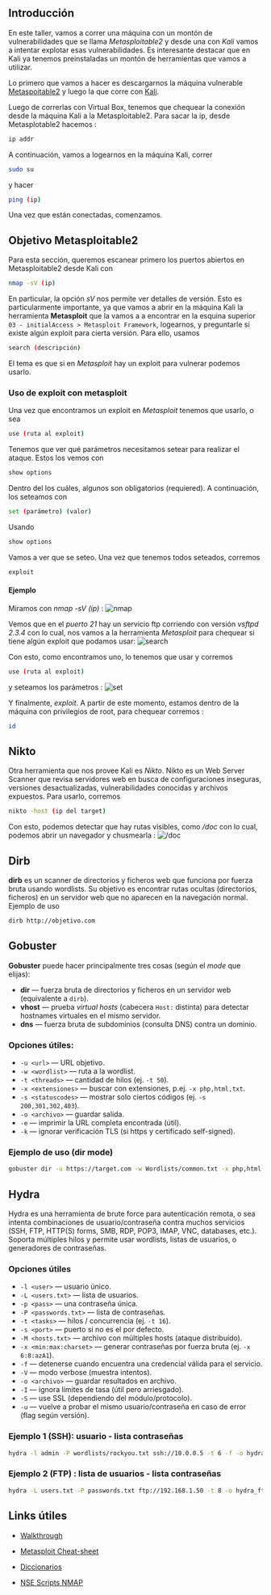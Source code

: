 ## Introducción
En este taller, vamos a correr una máquina con un montón de vulnerabilidades que se llama *Metasploitable2* y desde una con *Kali* vamos a intentar explotar esas vulnerabilidades.
Es interesante destacar que en Kali ya tenemos preinstaladas un montón de herramientas que vamos a utilizar.

Lo primero que vamos a hacer es descargarnos la máquina vulnerable [Metaspoitable2](https://www-2.dc.uba.ar/staff/rbaader/metasploitable2.ova) y luego la que corre con [Kali](https://cdimage.kali.org/kali-2025.3/kali-linux-2025.3-virtualbox-amd64.7z).

Luego de correrlas con Virtual Box, tenemos que chequear la conexión desde la máquina Kali a la Metasploitable2. Para sacar la ip, desde Metasplotable2 hacemos :
```bash 
ip addr
```
A continuación, vamos a logearnos en la máquina Kali, correr 
```bash
sudo su
```
y hacer 
```bash 
ping (ip)
```
Una vez que están conectadas, comenzamos.

## Objetivo Metasploitable2
Para esta sección, queremos escanear primero los puertos abiertos en Metasploitable2 desde Kali con 
```bash 
nmap -sV (ip)
```
En particular, la opción *sV* nos permite ver detalles de versión. Esto es particularmente importante, ya que vamos a abrir en la máquina Kali la herramienta **Metasploit** que la vamos a a encontrar en la esquina superior `03 - initialAccess > Metasploit Framework`, logearnos, y preguntarle si existe algún exploit para cierta versión. Para ello, usamos 
```bash 
search (descripción)
```
El tema es que si en *Metasploit* hay un exploit para vulnerar podemos usarlo. 

### Uso de exploit con metasploit
Una vez que encontramos un exploit en *Metasploit* tenemos que usarlo, o sea 
```bash
use (ruta al exploit) 
```
Tenemos que ver qué parámetros necesitamos setear para realizar el ataque. Estos los vemos con 
```bash 
show options 
```
Dentro del los cuáles, algunos son obligatorios (requiered). A continuación, los seteamos con 
```bash 
set (parámetro) (valor) 
```
Usando 
```bash 
show options 
```
Vamos a ver que se seteo. Una vez que tenemos todos seteados, corremos 
```bash 
exploit 
``` 


#### Ejemplo 
Miramos con *nmap -sV (ip)* :
![nmap](https://raw.githubusercontent.com/ToniusRetonius/SegInf/main/Talleres/Taller%202%20-%20pentest/Capturas/telnet.png)


Vemos que en el *puerto 21* hay un servicio ftp corriendo con versión *vsftpd 2.3.4* con lo cual, nos vamos a la herramienta *Metasploit* para chequear si tiene algún exploit que podamos usar:
![search](Talleres/Taller_2_-_pentest/Capturas/search.png)


Con esto, como encontramos uno, lo tenemos que usar y corremos 
```bash 
use (ruta al exploit) 
``` 
y seteamos los parámetros :
![set](https://raw.githubusercontent.com/ToniusRetonius/SegInf/main/Talleres/Taller%202%20-%20pentest/Capturas/set.png)

Y finalmente, *exploit*. A partir de este momento, estamos dentro de la máquina con privilegios de root, para chequear corremos :
```bash
id
```

## Nikto
Otra herramienta que nos provee Kali es *Nikto*. Nikto es un Web Server Scanner que revisa servidores web en busca de configuraciones inseguras, versiones desactualizadas, vulnerabilidades conocidas y archivos expuestos. Para usarlo, corremos
```bash
nikto -host (ip del target) 
```
Con esto, podemos detectar que hay rutas visibles, como */doc* con lo cual, podemos abrir un navegador y chusmearla :
![/doc](https://github.com/ToniusRetonius/SegInf/blob/main/Talleres/Taller%202%20-%20pentest/Capturas/nikto2.png)

## Dirb
**dirb** es un scanner de directorios y ficheros web que funciona por fuerza bruta usando wordlists. Su objetivo es encontrar rutas ocultas (directorios, ficheros) en un servidor web que no aparecen en la navegación normal. Ejemplo de uso
```bash
dirb http://objetivo.com 
```

## Gobuster
**Gobuster** puede hacer principalmente tres cosas (según el *mode* que elijas):

- **dir** — fuerza bruta de directorios y ficheros en un servidor web (equivalente a `dirb`).  
- **vhost** — prueba *virtual hosts* (cabecera `Host:` distinta) para detectar hostnames virtuales en el mismo servidor.  
- **dns** — fuerza bruta de subdominios (consulta DNS) contra un dominio.

### Opciones útiles:

- `-u <url>` — URL objetivo.
- `-w <wordlist>` — ruta a la wordlist.
- `-t <threads>` — cantidad de hilos (ej. `-t 50`).
- `-x <extensiones>` — buscar con extensiones, p.ej. `-x php,html,txt`.
- `-s <statuscodes>` — mostrar solo ciertos códigos (ej. `-s 200,301,302,403`).
- `-o <archivo>` — guardar salida.
- `-e` — imprimir la URL completa encontrada (útil).
- `-k` — ignorar verificación TLS (si https y certificado self-signed).


### Ejemplo de uso (dir mode)
```bash 
gobuster dir -u https://target.com -w Wordlists/common.txt -x php,html,js -s 200,301,302,403 -o gobuster_dir.txt -e 
```


## Hydra
Hydra es una herramienta de brute force para autenticación remota, o sea intenta combinaciones de usuario/contraseña contra muchos servicios (SSH, FTP, HTTP(S) forms, SMB, RDP, POP3, IMAP, VNC, databases, etc.). Soporta múltiples hilos y permite usar wordlists, listas de usuarios, o generadores de contraseñas.

### Opciones útiles

- `-l <user>` — usuario único.  
- `-L <users.txt>` — lista de usuarios.  
- `-p <pass>` — una contraseña única.  
- `-P <passwords.txt>` — lista de contraseñas.  
- `-t <tasks>` — hilos / concurrencia (ej. `-t 16`).  
- `-s <port>` — puerto si no es el por defecto.  
- `-M <hosts.txt>` — archivo con múltiples hosts (ataque distribuido).  
- `-x <min:max:charset>` — generar contraseñas por fuerza bruta (ej. `-x 6:8:azA1`).  
- `-f` — detenerse cuando encuentra una credencial válida para el servicio.  
- `-V` — modo verbose (muestra intentos).  
- `-o <archivo>` — guardar resultados en archivo.  
- `-I` — ignora límites de tasa (útil pero arriesgado).  
- `-S` — use SSL (dependiendo del módulo/protocolo).  
- `-u` — vuelve a probar el mismo usuario/contraseña en caso de error (flag según versión).  


### Ejemplo 1 (SSH): usuario - lista contraseñas 
```bash
hydra -l admin -P wordlists/rockyou.txt ssh://10.0.0.5 -t 6 -f -o hydra_ssh.txt -V 
```
### Ejemplo 2 (FTP) : lista de usuarios - lista contraseñas 
```bash
hydra -L users.txt -P passwords.txt ftp://192.168.1.50 -t 8 -o hydra_ftp.txt 
```


## Links útiles
- [Walkthrough](https://rajeshmenghwar.medium.com/introduction-abdc1c5cd41b)

- [Metasploit Cheat-sheet](https://github.com/ToniusRetonius/SegInf/blob/main/Talleres/Taller%202%20-%20pentest/metasploit%20cheat-sheet.pdf)

- [Diccionarios](https://github.com/danielmiessler/SecLists/tree/master/Passwords)

- [NSE Scripts NMAP](https://nmap.org/nsedoc/scripts/)